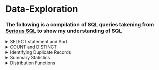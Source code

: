 # Data-Exploration
### The following is a compilation of SQL queries takening from [Serious SQL](https://www.datawithdanny.com/courses/serious-sql) to show my understanding of SQL

<details>
<summary>
SELECT statement and Sort
</summary>

Select all columns:        `SELECT *`

OR

Select specific columns:   `SELECT column_name_1, column_name_2...`

Where is the data?         `FROM schema_name.table_name`

In what order:             `ORDER BY column_name_1, column_name_2...DESC`

  Descending order `DESC`
  
How many records?          `LIMIT number`

1. What is the name of the category with the highest category_id in the dvd_rentals.category table?
```sql
SELECT name, category_id
FROM dvd_rentals.category
ORDER BY category_id desc
LIMIT 1;
```

2. For the films with the longest length, what is the title of the “R” rated film with the lowest replacement_cost in dvd_rentals.film table?
```sql
SELECT title, rating, length, replacement_cost
FROM dvd_rentals.film
GROUP BY replacement_cost,length,rating, title
ORDER BY length desc, replacement_cost;
```

3. Who was the manager of the store with the highest total_sales in the dvd_rentals.sales_by_store table?
```sql
SELECT manager, total_sales
FROM dvd_rentals.sales_by_store
ORDER BY total_sales DESC;
```

4. What is the postal_code of the city with the 5th highest city_id in the dvd_rentals.address table?
```sql
SELECT postal_code, city_id
FROM dvd_rentals.address
ORDER BY city_id DESC
LIMIT 5;
```
</details>

<details>
<summary>
COUNT and DISTINCT
</summary>

  `COUNT` returns the number of records/rows in a particular column
  
  `DISTINCT` returns unique values if there are duplicate values
  
  `COUNT DISTINCT` returns the number of unique records in a particular column
  
  We also use `AS` to create an alias for a new output column
  
1. How many rows are there in the film_list table?
```sql
SELECT COUNT(*) AS row_count
FROM dvd_rentals.film_list;
```
2. What are the unique values for the rating column in the film table?
```sql
SELECT DISTINCT rating
FROM dvd_rentals.film_list;
```

3. How many unique category values are there in the film_list table?
```sql
SELECT COUNT(DISTINCT category) AS unique_category_count
FROM dvd_rentals.film_list;
```
  
### Apply Aggregate Count Function & Single Column Value Counts
  
  We can also sort our data using the `GROUP BY` clause
  
4. What is the frequency of values in the rating column in the film_list table?
```sql
SELECT
  rating,
  COUNT(*) AS frequency
FROM
  dvd_rentals.film_list
GROUP BY
  rating
ORDER BY
  frequency DESC;
```

### Adding a Percentage Column
  
5. What percentage does each rating hold in the film_list table
```sql
SELECT
  rating,
  COUNT(*) AS frequency,
  ROUND(
    100 * COUNT(*) :: NUMERIC / SUM(COUNT(*)) OVER (),
    2
  ) AS percentage
FROM
  dvd_rentals.film_list
GROUP BY
  rating
ORDER BY
  frequency DESC;
```
> A few things to note:
  1. We use `ROUND` to round off to a number of decimal points i.e. 2 decimal points in the example
  2. We use `::NUMERIC` to cast an integter as a numeric data type to avoid [floor division](https://www.educative.io/answers/floor-division)
  3. `OVER()` is a window funtion
  4. We first count the number of ratings and the divide by the total number `SUM` of the ratings.
  
### Counts For Multiple Column Combinations
 
6.1. What are the 5 most frequent rating and category combinations in the film_list table?
```sql
SELECT
  rating,
  category,
  COUNT(*) AS frequency
FROM
  dvd_rentals.film_list
GROUP BY
  rating,
  category
ORDER BY
  frequency DESC
LIMIT
  5;
```
> NOTE: We need to group by the same selected columns
  
6.2. Group by ordinal syntax (instead of column name)
```sql
SELECT
  rating,
  category,
  COUNT(*) AS frequency
FROM
  dvd_rentals.film_list
GROUP BY
  1,2
ORDER BY
  frequency DESC
LIMIT
  5;
```
</details>

<details>
<summary>
Identifying Duplicate Records
</summary>

### Dealing with duplicate records
  
#### 1. Using a `SELECT COUNT(*)` will return the total number of rows in the dataset.
  <img width="595" alt="count star" src="https://user-images.githubusercontent.com/111830926/204182009-38d04ebb-0bf0-47ee-b0a7-bc76d5fb8ded.png">

#### 2. Using `SELECT DISTINCT *` returns all the unique rows in the datatset, i.e. removing duplicate rows.
  <img width="1157" alt="distinct" src="https://user-images.githubusercontent.com/111830926/204182247-301a075c-c737-49a9-8f00-29b5f60cfa04.png">

  
> **A problem arises when we want to count the number of distinct/unique rows. PostgreSQL does not allow for this:**
  <img width="1150" alt="count-distinct" src="https://user-images.githubusercontent.com/111830926/204182501-e45771b9-3b55-420f-9220-f5b9510b5f1e.png">

### There are 3 ways to get around this:

  #### a. Subqueries
```sql
SELECT COUNT(*)
FROM (
  SELECT DISTINCT *
  FROM health.user_logs) AS subquery;
 ```
  
  #### b. CTE (Common table expression)
```sql
WITH cte_dedups AS (
  SELECT distinct *
  FROM health.user_logs)
SELECT COUNT(*)
FROM cte_dedups;
```
  
  #### c. Temp Tables
```sql
DROP TABLE IF EXISTS deduplicated_user_logs;

CREATE TEMP TABLE deduplicated_user_logs AS
SELECT DISTINCT *
FROM health.user_logs;

SELECT COUNT(*)
FROM deduplicated_user_logs;
  ```
#### 3. Compare counts
  The number of rows in the original table/dataset vs. the number of rows of the deduplicated table.
  
  ### Group by counts across all columns
```sql
 SELECT 
  id,
  log_date,
  measure,
  measure_value,
  systolic,
  diastolic,
  COUNT(*) AS frequency
FROM health.user_logs
GROUP BY 
  id,
  log_date,
  measure,
  measure_value,
  systolic,
  diastolic
ORDER BY frequency DESC;
```

#### Using the `WHERE` clause to show records that appear more than once `> 1`, and excluding those that only appear once.
  ```sql
WITH groupby_count AS (
SELECT 
   id,
   log_date,
   measure,
   measure_value,
   systolic,
   diastolic,
   COUNT(*) AS frequency
FROM health.user_logs
GROUP BY 
   id,
   log_date,
   measure,
   measure_value,
   systolic,
   diastolic)
SELECT *
FROM groupby_count
WHERE frequency > 1
ORDER BY frequency DESC;
```
  
#### Applying a condition using the `HAVING` clause to return the duplicate records and there frequencies
  
```sql
DROP TABLE IF EXISTS unique_duplicate_records;

CREATE TEMPORARY TABLE unique_duplicate_records AS
SELECT *
FROM health.user_logs
GROUP BY
  id,
  log_date,
  measure,
  measure_value,
  systolic,
  diastolic
HAVING COUNT(*) > 1;

SELECT *
FROM unique_duplicate_records
LIMIT 10;
```
  
> NOTES:
  1. We use `DISTINCT` to remove duplicate records from a dataset
  2. To calculate unique record counts we can use either CTEs or subqueries, however CTEs are better to use in terms of readability.
  3. To detect the presence of duplicate records compare the basic record counts with the unique counts
  4. We use the `GROUP BY` clause to identify the exact duplicate records across all columns in a table
  5. We use the `HAVING` clause to filter records. NB we cannot use the alias name for an aggregate function in the `HAVING` clause i.e. we must use `COUNT(*)` eg. `COUNT(*) > 1` 
 
</details>

<details>
<summary>
Summary Statistics
</summary>
</details>

<details>
<summary>
Distribution Functions
</summary>
</details>
